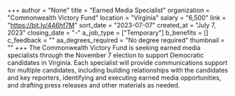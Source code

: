 +++
author = "None"
title = "Earned Media Specialist"
organization = "Commonwealth Victory Fund"
location = "Virginia"
salary = "6,500"
link = "https://bit.ly/446hf7M"
sort_date = "2023-07-07"
created_at = "July 7, 2023"
closing_date = "-"
a_job_type = ["Temporary"]
b_benefits = []
c_feedback = ""
aa_degrees_required = "No degree required"
thumbnail = ""
+++
The Commonwealth Victory Fund is seeking earned media specialists through the November 7 election to support Democratic candidates in Virginia. Each specialist will provide communications support for multiple candidates, including building relationships with the candidates and key reporters, identifying and executing earned media opportunities, and drafting press releases and other materials as needed.